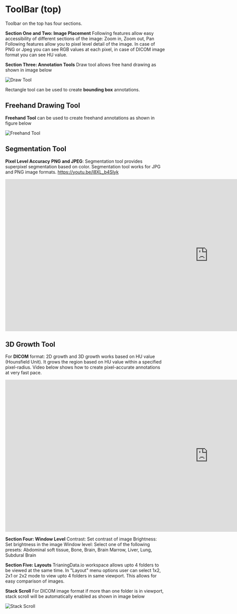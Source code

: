 # ToolBar (top)
Toolbar on the top has four sections.

**Section One and Two: Image Placement**
Following features allow easy accessibility of different sections of the image: Zoom in, Zoom out, Pan
Following features allow you to pixel level detail of the image. In case of PNG or Jpeg you can see RGB values at each pixel, in case of DICOM image format you can see HU value.


**Section Three: Annotation Tools**
Draw tool allows free hand drawing as shown in image below

![Draw Tool](/assets/images/19a0433-DrawTool.gif)

Rectangle tool can be used to create **bounding box** annotations.

## Freehand Drawing Tool

**Freehand Tool** can be used to create freehand annotations as shown in figure below

![Freehand Tool](/assets/images/03563da-FreeHand_Tool.gif)



## Segmentation Tool


**Pixel Level Accuracy**
**PNG and JPEG**: Segmentation tool provides superpixel segmentation based on color. Segmentation tool works for JPG and PNG image formats.
https://youtu.be/l8XL_b4SIyk

<!-- [![Segmentation Tool](https://i.ytimg.com/vi/l8XL_b4SIyk/hqdefault.jpg)](https://www.youtube.com/embed/l8XL_b4SIyk) -->

<div class="video-wrapper">
  <iframe width="1280" height="480" src="https://www.youtube.com/embed/l8XL_b4SIyk" frameborder="0" allowfullscreen></iframe>
</div>


## 3D Growth Tool

For **DICOM** format: 2D growth and 3D growth works based on HU value (Hounsfield Unit). It grows the region based on HU value within a specified pixel-radius. Video below shows how to create pixel-accurate annotations at very fast pace.

<!-- [![3D Growth Tool Using HU Value](https://i.ytimg.com/vi/EkKbQQctLfA/hqdefault.jpg)](https://www.youtube.com/embed/EkKbQQctLfA) -->

<div class="video-wrapper">
  <iframe width="1280" height="480" src="https://www.youtube.com/embed/EkKbQQctLfA" frameborder="0" allowfullscreen></iframe>
</div>

**Section Four: Window Level**
Contrast: Set contrast of image
Brightness: Set brightness in the image
Window level: Select one of the following presets: Abdominal soft tissue, Bone, Brain, Brain Marrow, Liver, Lung, Subdural Brain

**Section Five: Layouts**
TrianingData.io workspace allows upto 4 folders to be viewed at the same time. In "Layout" menu options user can select 1x2, 2x1 or 2x2 mode to view upto 4 folders in same viewport. This allows for easy comparison of images.

**Stack Scroll**
For DICOM image format if more than one folder is in viewport, stack scroll will be automatically enabled as shown in image below

![Stack Scroll](/assets/images/8e61c3a-StackScroll.png)
